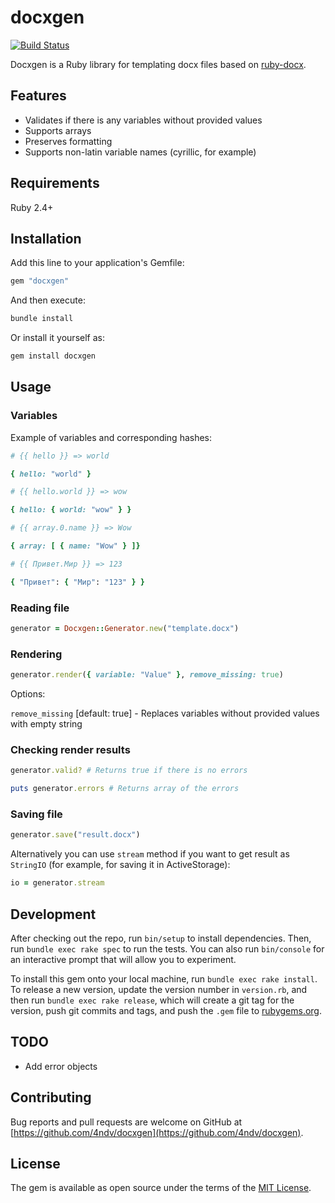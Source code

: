 # docxgen

[![Build Status](https://travis-ci.org/4ndv/docxgen.svg?branch=master)](https://travis-ci.org/4ndv/docxgen)

Docxgen is a Ruby library for templating docx files based on [ruby-docx](https://github.com/ruby-docx/docx).

## Features

- Validates if there is any variables without provided values
- Supports arrays
- Preserves formatting
- Supports non-latin variable names (cyrillic, for example)

## Requirements

Ruby 2.4+

## Installation

Add this line to your application's Gemfile:

```ruby
gem "docxgen"
```

And then execute:

```bash
bundle install
```

Or install it yourself as:

```bash
gem install docxgen
```

## Usage

### Variables

Example of variables and corresponding hashes:

```ruby
# {{ hello }} => world

{ hello: "world" }

# {{ hello.world }} => wow

{ hello: { world: "wow" } }

# {{ array.0.name }} => Wow

{ array: [ { name: "Wow" } ]}

# {{ Привет.Мир }} => 123

{ "Привет": { "Мир": "123" } }
```

### Reading file

```ruby
generator = Docxgen::Generator.new("template.docx")
```

### Rendering

```ruby
generator.render({ variable: "Value" }, remove_missing: true)
```

Options:

`remove_missing` [default: true] - Replaces variables without provided values with empty string

### Checking render results

```ruby
generator.valid? # Returns true if there is no errors

puts generator.errors # Returns array of the errors
```

### Saving file

```ruby
generator.save("result.docx")
```

Alternatively you can use `stream` method if you want to get result as `StringIO` (for example, for saving it in ActiveStorage):

```ruby
io = generator.stream
```

## Development

After checking out the repo, run `bin/setup` to install dependencies. Then, run `bundle exec rake spec` to run the tests. You can also run `bin/console` for an interactive prompt that will allow you to experiment.

To install this gem onto your local machine, run `bundle exec rake install`. To release a new version, update the version number in `version.rb`, and then run `bundle exec rake release`, which will create a git tag for the version, push git commits and tags, and push the `.gem` file to [rubygems.org](https://rubygems.org).

## TODO

- Add error objects

## Contributing

Bug reports and pull requests are welcome on GitHub at [https://github.com/4ndv/docxgen](https://github.com/4ndv/docxgen).

## License

The gem is available as open source under the terms of the [MIT License](https://opensource.org/licenses/MIT).
